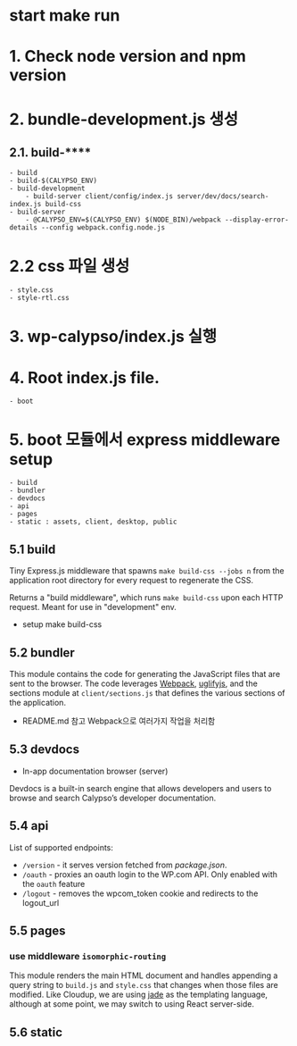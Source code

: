 
# start make run

# 1. Check node version and npm version

# 2. bundle-development.js 생성
## 2.1. build-****
	- build
	- build-$(CALYPSO_ENV)
	- build-development
		- build-server client/config/index.js server/dev/docs/search-index.js build-css
	- build-server
		- @CALYPSO_ENV=$(CALYPSO_ENV) $(NODE_BIN)/webpack --display-error-details --config webpack.config.node.js

# 2.2 css 파일 생성
	- style.css
	- style-rtl.css

# 3. wp-calypso/index.js 실행

# 4. Root index.js file.
	- boot

# 5. boot 모듈에서 express middleware setup
	- build
	- bundler
	- devdocs
	- api
	- pages
	- static : assets, client, desktop, public

## 5.1 build
Tiny Express.js middleware that spawns `make build-css --jobs n` from the application root directory for every request to regenerate the CSS.

Returns a "build middleware", which runs `make build-css` upon each HTTP request. Meant for use in "development" env.

- setup make build-css

## 5.2 bundler
This module contains the code for generating the JavaScript files that are sent to the browser. The code leverages [Webpack](http://webpack.github.io/), [uglifyjs](http://lisperator.net/uglifyjs/), and the sections module at `client/sections.js` that defines the various sections of the application.

- README.md 참고 Webpack으로 여러가지 작업을 처리함

## 5.3 devdocs

-	In-app documentation browser (server)

Devdocs is a built-in search engine that allows developers and users to browse and search Calypso’s developer documentation.

## 5.4 api

List of supported endpoints:

* `/version` - it serves version fetched from *package.json*.
* `/oauth` - proxies an oauth login to the WP.com API. Only enabled with the `oauth` feature
* `/logout` - removes the wpcom_token cookie and redirects to the logout_url

## 5.5 pages

### use middleware `isomorphic-routing`
This module renders the main HTML document and handles appending a query string to `build.js` and `style.css` that changes when those files are modified.
Like Cloudup, we are using [jade](http://jade-lang.com/) as the templating language, although at some point, we may switch to using React server-side.

## 5.6 static